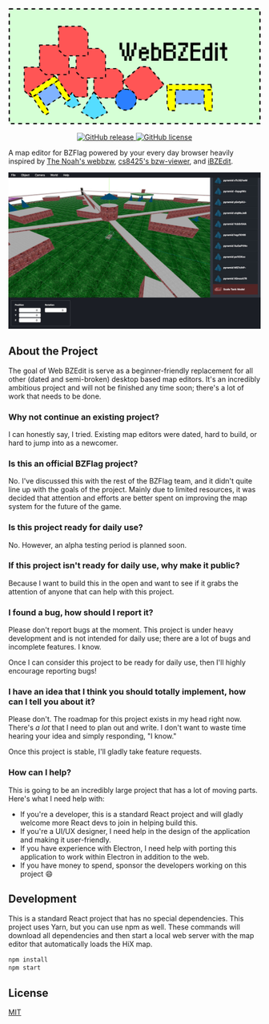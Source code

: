 <p align="center"><a href="https://web-bzedit.allejo.org/" target="_blank">
    <img src="./.github/banner.png" width="700" />
</a></p>

<p align="center">
    <a href="https://github.com/allejo/WebBZEdit/releases/latest">
        <img
            src="https://img.shields.io/github/v/release/allejo/WebBZEdit?include_prereleases"
            alt="GitHub release"
        />
    </a>
    <a href="https://github.com/allejo/WebBZEdit/blob/master/LICENSE">
        <img
            src="https://img.shields.io/github/license/allejo/WebBZEdit"
            alt="GitHub license"
        />
    </a>
</p>

A map editor for BZFlag powered by your every day browser heavily inspired by [The Noah's webbzw](https://github.com/BZFlagCommunity/webbzw), [cs8425's bzw-viewer](https://github.com/cs8425/bzw-viewer), and [iBZEdit](https://sourceforge.net/projects/ibzedit/).

![A screenshot of the editor](.github/screenshot.jpg)

## About the Project

The goal of Web BZEdit is serve as a beginner-friendly replacement for all other (dated and semi-broken) desktop based map editors. It's an incredibly ambitious project and will not be finished any time soon; there's a lot of work that needs to be done.

### Why not continue an existing project?

I can honestly say, I tried. Existing map editors were dated, hard to build, or hard to jump into as a newcomer.

### Is this an official BZFlag project?

No. I've discussed this with the rest of the BZFlag team, and it didn't quite line up with the goals of the project. Mainly due to limited resources, it was decided that attention and efforts are better spent on improving the map system for the future of the game.

### Is this project ready for daily use?

No. However, an alpha testing period is planned soon.

### If this project isn't ready for daily use, why make it public?

Because I want to build this in the open and want to see if it grabs the attention of anyone that can help with this project.

### I found a bug, how should I report it?

Please don't report bugs at the moment. This project is under heavy development and is not intended for daily use; there are a lot of bugs and incomplete features. I know.

Once I can consider this project to be ready for daily use, then I'll highly encourage reporting bugs!

### I have an idea that I think you should totally implement, how can I tell you about it?

Please don't. The roadmap for this project exists in my head right now. There's _a lot_ that I need to plan out and write. I don't want to waste time hearing your idea and simply responding, "I know."

Once this project is stable, I'll gladly take feature requests.

### How can I help?

This is going to be an incredibly large project that has a lot of moving parts. Here's what I need help with:

- If you're a developer, this is a standard React project and will gladly welcome more React devs to join in helping build this.
- If you're a UI/UX designer, I need help in the design of the application and making it user-friendly.
- If you have experience with Electron, I need help with porting this application to work within Electron in addition to the web.
- If you have money to spend, sponsor the developers working on this project :smile:

## Development

This is a standard React project that has no special dependencies. This project uses Yarn, but you can use npm as well. These commands will download all dependencies and then start a local web server with the map editor that automatically loads the HiX map.

```bash
npm install
npm start
```

## License

[MIT](./LICENSE)
